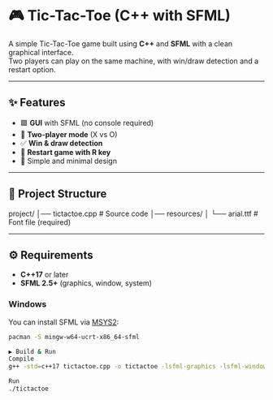 # 🎮 Tic-Tac-Toe (C++ with SFML)

A simple Tic-Tac-Toe game built using **C++** and **SFML** with a clean graphical interface.  
Two players can play on the same machine, with win/draw detection and a restart option.

---

## ✨ Features
- 🟩 **GUI** with SFML (no console required)  
- 🎲 **Two-player mode** (X vs O)  
- ✅ **Win & draw detection**  
- 🔄 **Restart game with R key**  
- 🎨 Simple and minimal design  

---

## 📂 Project Structure
project/
│── tictactoe.cpp # Source code
│── resources/
│ └── arial.ttf # Font file (required)


---

## ⚙️ Requirements
- **C++17** or later  
- **SFML 2.5+** (graphics, window, system)  

### Windows
You can install SFML via [MSYS2](https://www.msys2.org/):
```sh
pacman -S mingw-w64-ucrt-x86_64-sfml

▶️ Build & Run
Compile
g++ -std=c++17 tictactoe.cpp -o tictactoe -lsfml-graphics -lsfml-window -lsfml-system

Run
./tictactoe

